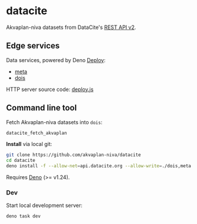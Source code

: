 # datacite

Akvaplan-niva datasets from DataCite's [REST API v2](https://api.datacite.org/).

## Edge services

Data services, powered by Deno [Deploy](https://deno.com/deploy):

- [meta](https://datacite.deno.dev/)
- [dois](https://datacite.deno.dev/dois)

HTTP server source code: [deploy.js](./deploy.js)

## Command line tool

Fetch Akvaplan-niva datasets into `dois`:

```sh
datacite_fetch_akvaplan
```

**Install** via local git:

```sh
git clone https://github.com/akvaplan-niva/datacite
cd datacite
deno install -f --allow-net=api.datacite.org --allow-write=./dois,meta.json datacite_fetch_akvaplan.js
```

Requires [Deno](https://deno.land) (>= v1.24).

### Dev

Start local development server:

```sh
deno task dev
```
